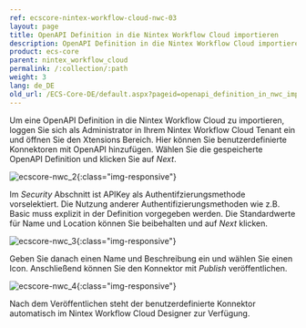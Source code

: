 ```yaml
---
ref: ecscore-nintex-workflow-cloud-nwc-03
layout: page
title: OpenAPI Definition in die Nintex Workflow Cloud importieren
description: OpenAPI Definition in die Nintex Workflow Cloud importieren
product: ecs-core
parent: nintex_workflow_cloud
permalink: /:collection/:path
weight: 3
lang: de_DE
old_url: /ECS-Core-DE/default.aspx?pageid=openapi_definition_in_nwc_importieren
---
```


Um eine OpenAPI Definition in die Nintex Workflow Cloud zu importieren, loggen Sie sich als Administrator in Ihrem Nintex Workflow Cloud Tenant ein und öffnen Sie den Xtensions Bereich. Hier können Sie benutzerdefinierte Konnektoren mit OpenAPI hinzufügen. Wählen Sie die gespeicherte OpenAPI Definition und klicken Sie auf *Next*.

![ecscore-nwc_2](/img/content/ecscore-nwc_2.png){:class="img-responsive"}

Im *Security* Abschnitt ist APIKey als Authentifzierungsmethode vorselektiert. Die Nutzung anderer Authentifizierungsmethoden wie z.B. Basic muss explizit in der Definition vorgegeben werden. Die Standardwerte für Name und Location können Sie beibehalten und auf *Next* klicken. 

![ecscore-nwc_3](/img/content/ecscore-nwc_3.png){:class="img-responsive"}

Geben Sie danach einen Name und Beschreibung ein und wählen Sie einen Icon. Anschließend können Sie den Konnektor mit *Publish* veröffentlichen.

![ecscore-nwc_4](/img/content/ecscore-nwc_4.png){:class="img-responsive"}

Nach dem Veröffentlichen steht der benutzerdefinierte Konnektor automatisch im Nintex Workflow Cloud Designer zur Verfügung. 